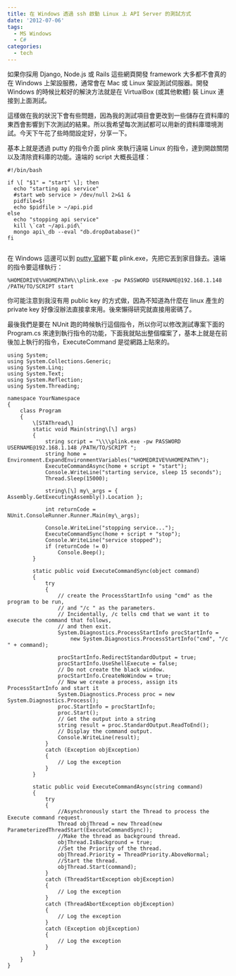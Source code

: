 ```yaml
---
title: 在 Windows 透過 ssh 啟動 Linux 上 API Server 的測試方式
date: '2012-07-06'
tags:
  - MS Windows
  - C#
categories:
  - tech
---
```

如果你採用 Django, Node.js 或 Rails 這些網頁開發 framework 大多都不會真的在 Windows 上架設服務，通常會在 Mac 或 Linux 架設測試伺服器。開發 Windows 的時候比較好的解決方法就是在 VirtualBox (或其他軟體) 裝 Linux 連接到上面測試。  
  
這樣做在我的狀況下會有些問題，因為我的測試項目會更改到一些儲存在資料庫的東西會影響到下次測試的結果。所以我希望每次測試都可以用新的資料庫環境測試。今天下午花了些時間設定好，分享一下。  
  
基本上就是透過 putty 的指令介面 plink 來執行遠端 Linux 的指令，達到開啟關閉以及清除資料庫的功能。遠端的 script 大概長這樣：  
  
```
#!/bin/bash

if \[ "$1" = "start" \]; then
  echo "starting api service"
  #start web service > /dev/null 2>&1 &
  pidfile=$!
  echo $pidfile > ~/api.pid
else
  echo "stopping api service"
  kill \`cat ~/api.pid\`
  mongo api\_db --eval "db.dropDatabase()"
fi


```  
在 Windows 這邊可以到 [putty 官網](http://www.chiark.greenend.org.uk/~sgtatham/putty/download.html)下載 plink.exe，先把它丟到家目錄去。遠端的指令要這樣執行：  
  
```
%HOMEDRIVE%%HOMEPATH%\\plink.exe -pw PASSWORD USERNAME@192.168.1.148 /PATH/TO/SCRIPT start

```  
你可能注意到我沒有用 public key 的方式做，因為不知道為什麼在 linux 產生的 private key 好像沒辦法直接拿來用。後來懶得研究就直接用密碼了。  
  
最後我們是要在 NUnit 跑的時候執行這個指令，所以你可以修改測試專案下面的 Program.cs 來達到執行指令的功能，下面我就貼出整個檔案了，基本上就是在前後加上執行的指令，ExecuteCommand 是從網路上貼來的。  
  
```
using System;
using System.Collections.Generic;
using System.Linq;
using System.Text;
using System.Reflection;
using System.Threading;

namespace YourNamespace
{
    class Program
    {
        \[STAThread\]
        static void Main(string\[\] args)
        {
            string script = "\\\\plink.exe -pw PASSWORD USERNAME@192.168.1.148 /PATH/TO/SCRIPT ";
            string home = Environment.ExpandEnvironmentVariables("%HOMEDRIVE%%HOMEPATH%");
            ExecuteCommandAsync(home + script + "start");
            Console.WriteLine("starting service, sleep 15 seconds");
            Thread.Sleep(15000);

            string\[\] my\_args = { Assembly.GetExecutingAssembly().Location };

            int returnCode = NUnit.ConsoleRunner.Runner.Main(my\_args);

            Console.WriteLine("stopping service...");
            ExecuteCommandSync(home + script + "stop");
            Console.WriteLine("service stopped");
            if (returnCode != 0)
                Console.Beep();
        }

        static public void ExecuteCommandSync(object command)
        {
            try
            {
                // create the ProcessStartInfo using "cmd" as the program to be run,
                // and "/c " as the parameters.
                // Incidentally, /c tells cmd that we want it to execute the command that follows,
                // and then exit.
                System.Diagnostics.ProcessStartInfo procStartInfo =
                    new System.Diagnostics.ProcessStartInfo("cmd", "/c " + command);

                procStartInfo.RedirectStandardOutput = true;
                procStartInfo.UseShellExecute = false;
                // Do not create the black window.
                procStartInfo.CreateNoWindow = true;
                // Now we create a process, assign its ProcessStartInfo and start it
                System.Diagnostics.Process proc = new System.Diagnostics.Process();
                proc.StartInfo = procStartInfo;
                proc.Start();
                // Get the output into a string
                string result = proc.StandardOutput.ReadToEnd();
                // Display the command output.
                Console.WriteLine(result);
            }
            catch (Exception objException)
            {
                // Log the exception
            }
        }

        static public void ExecuteCommandAsync(string command)
        {
            try
            {
                //Asynchronously start the Thread to process the Execute command request.
                Thread objThread = new Thread(new ParameterizedThreadStart(ExecuteCommandSync));
                //Make the thread as background thread.
                objThread.IsBackground = true;
                //Set the Priority of the thread.
                objThread.Priority = ThreadPriority.AboveNormal;
                //Start the thread.
                objThread.Start(command);
            }
            catch (ThreadStartException objException)
            {
                // Log the exception
            }
            catch (ThreadAbortException objException)
            {
                // Log the exception
            }
            catch (Exception objException)
            {
                // Log the exception
            }
        }
    }
}

```
